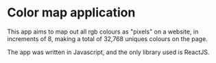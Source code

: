 # Color map application

This app aims to map out all rgb colours as "pixels" on a website, in increments of 8, making a total of 32,768 uniques colours on the page.

The app was written in Javascript, and the only library used is ReactJS.

